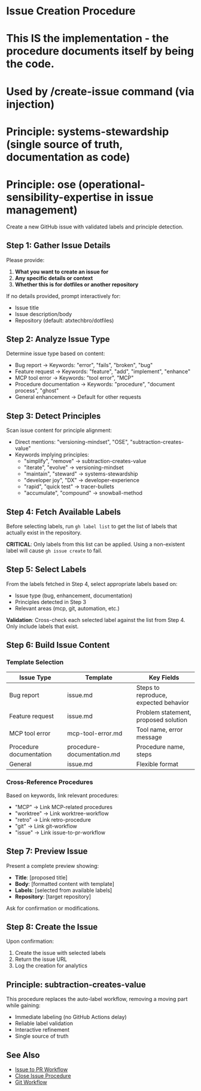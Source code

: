 # Issue Creation Procedure
# 
# This IS the implementation - the procedure documents itself by being the code.
# Used by /create-issue command (via injection)
#
# Principle: systems-stewardship (single source of truth, documentation as code)
# Principle: ose (operational-sensibility-expertise in issue management)

Create a new GitHub issue with validated labels and principle detection.

## Step 1: Gather Issue Details

Please provide:
1. **What you want to create an issue for**
2. **Any specific details or context**
3. **Whether this is for dotfiles or another repository**

If no details provided, prompt interactively for:
- Issue title
- Issue description/body
- Repository (default: atxtechbro/dotfiles)

## Step 2: Analyze Issue Type

Determine issue type based on content:
- Bug report → Keywords: "error", "fails", "broken", "bug"
- Feature request → Keywords: "feature", "add", "implement", "enhance"
- MCP tool error → Keywords: "tool error", "MCP"
- Procedure documentation → Keywords: "procedure", "document process", "ghost"
- General enhancement → Default for other requests

## Step 3: Detect Principles

Scan issue content for principle alignment:
- Direct mentions: "versioning-mindset", "OSE", "subtraction-creates-value"
- Keywords implying principles:
  - "simplify", "remove" → subtraction-creates-value
  - "iterate", "evolve" → versioning-mindset
  - "maintain", "steward" → systems-stewardship
  - "developer joy", "DX" → developer-experience
  - "rapid", "quick test" → tracer-bullets
  - "accumulate", "compound" → snowball-method

## Step 4: Fetch Available Labels

Before selecting labels, run `gh label list` to get the list of labels that actually exist in the repository.

**CRITICAL**: Only labels from this list can be applied. Using a non-existent label will cause `gh issue create` to fail.

## Step 5: Select Labels

From the labels fetched in Step 4, select appropriate labels based on:
- Issue type (bug, enhancement, documentation)
- Principles detected in Step 3
- Relevant areas (mcp, git, automation, etc.)

**Validation**: Cross-check each selected label against the list from Step 4. Only include labels that exist.

## Step 6: Build Issue Content

### Template Selection

| Issue Type | Template | Key Fields |
|------------|----------|------------|
| Bug report | issue.md | Steps to reproduce, expected behavior |
| Feature request | issue.md | Problem statement, proposed solution |
| MCP tool error | mcp-tool-error.md | Tool name, error message |
| Procedure documentation | procedure-documentation.md | Procedure name, steps |
| General | issue.md | Flexible format |

### Cross-Reference Procedures

Based on keywords, link relevant procedures:
- "MCP" → Link MCP-related procedures
- "worktree" → Link worktree-workflow
- "retro" → Link retro-procedure
- "git" → Link git-workflow
- "issue" → Link issue-to-pr-workflow

## Step 7: Preview Issue

Present a complete preview showing:
- **Title**: [proposed title]
- **Body**: [formatted content with template]
- **Labels**: [selected from available labels]
- **Repository**: [target repository]

Ask for confirmation or modifications.

## Step 8: Create the Issue

Upon confirmation:
1. Create the issue with selected labels
2. Return the issue URL
3. Log the creation for analytics

## Principle: subtraction-creates-value

This procedure replaces the auto-label workflow, removing a moving part while gaining:
- Immediate labeling (no GitHub Actions delay)
- Reliable label validation
- Interactive refinement
- Single source of truth

## See Also

- [Issue to PR Workflow](issue-to-pr-workflow.md)
- [Close Issue Procedure](close-issue-procedure.md)
- [Git Workflow](git-workflow.md)